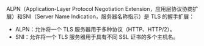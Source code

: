 
<!-- type=misc -->

ALPN（Application-Layer Protocol Negotiation Extension，应用层协议协商扩展）和SNI（Server Name Indication，服务器名称指示）是 TLS 的握手扩展：

* ALPN：允许将一个 TLS 服务器用于多种协议（HTTP、HTTP/2）。
* SNI：允许将一个 TLS 服务器用于具有不同 SSL 证书的多个主机名。

